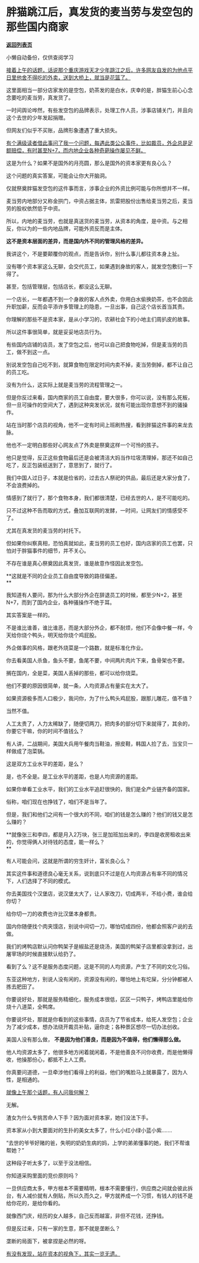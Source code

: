 # 胖猫跳江后，真发货的麦当劳与发空包的那些国内商家

[**返回列表页**](/gzh/记忆承载3)

小懒自动备份，仅供查阅学习

[接着上午的话题，话说那个重庆游戏天才少年跳江之后，许多网友自发的为他点平日里他舍不得吃的外卖，送到大桥上，就当是花篮了。](http://mp.weixin.qq.com/s?__biz=MzU0MjYwNDU2Mw==&mid=2247514570&idx=1&sn=2b5e7ddb77ee6406dc5cd766af169394&chksm=fb1ad5b6cc6d5ca0c5380f0b2c5d46fae0dbe40850199042395b92e369fd39ade979905adeef&scene=21#wechat_redirect)

这里面相当一部分店家发的是空包，奶茶发的是白水，庆幸的是，胖猫生前心心念念要吃的麦当劳，真发货了。  

一时间舆论哗然，有些发空包的品牌表示，处理工作人员，涉事店铺关门，并且向这个去世的少年发起捐赠。

但网友们似乎不买账，品牌形象遭遇了重大损失。

[有个满级读者借此事问了我一个问题，每遇此类公众事件，比如裁员，外企总是足额赔偿，有时甚至N+7，而内地企业各种奇葩操作屡见不鲜。  
](http://mp.weixin.qq.com/s?__biz=MzkwMzQ1MzczOQ==&mid=2247484119&idx=1&sn=17f89a2fc6448ba6cba62fabe2a8f2b5&chksm=c0974f93f7e0c6858fd585f5221af713e3b0d8cd7c59c08a6f3bd85c3ce312f9247478461a34&scene=21#wechat_redirect)

这是为什么？如果不是国外的月亮圆，那么是国外的资本家更有良心么？  

这个问题的真实答案，可能会让你大开脑洞。  

仅就祭奠胖猫发空包的这件事而言，涉事企业的外资比例可能与你所想并不一样。  

麦当劳内地部分又称金拱门，中资占据主体，凯雷把股份出售给麦当劳之后，麦当劳的股权依然低于中资。

所以，内地的麦当劳，也就是真送货的麦当劳，从资本的角度，是中资。与之相反，你以为的一些内地品牌，可能外资反而是主体。

 **这不是资本层面的差异，而是国内外不同的管理风格的差异。**

我讲这个，不是要颠覆你的观点，而是告诉你，别什么事儿都往资本身上扯。  

没有哪个资本家这么无聊，会交代员工，如果遇到身故的客人，就发空包敷衍一下得了。  

甚至，包括管理层，包括店长，都没这么无聊。  

一个店长，一年都遇不到一个身故的客人点外卖，你用白水偷换奶茶，也不会因此升职加薪，反而会平添许多管理上的隐患，一旦出事，自己这个店长首当其责。

你理解的那些不是资本家，是从小学习的，农耕社会下的小地主们周扒皮的故事。

所以这件事很简单，就是妥妥地店员行为。  

有些国内店铺的店员，发了空包之后，他可以自己把食物吃掉，但是麦当劳的员工，做不到这一点。  

别说发空包自己吃不到，就算食物在限定时间内卖不掉，麦当劳倒掉，都不让自己的员工吃。  

没有为什么，这实际上就是麦当劳的流程管理之一。  

但是你反过来看，国内商家的员工自由度，要大很多，你可以说，没有那么死板，但一旦可操作的空间大了，遇到这种突发状况，就有可能出现你意想不到的骚操作。  

站在当时那个店员的视角，他不一定有时间上班刷热搜，看到胖猫这件事的来龙去脉。  

他也不一定明白那些好心网友点了外卖是祭奠这样一个可怜的孩子。  

他只是觉得，反正这些食物最后还是会被清洁大妈当作垃圾清理掉，那还不如自己吃了，反正包装纸送到了，意思到了，就行了。

我们中国人过日子，本就是俭省的，过去古人祭祀的供品，最后还是大家分食了，不会浪费掉的。

情感到了就行了，那个食物本身，我们都很清楚，已经去世的人，是不可能吃的。

只不过这种不告而取的方式，叠加互联网的发酵，一时间，让网友们的情感受不了。

尤其在真发货的麦当劳的衬托下。

但如果你纠察真相，恐怕真就如此，麦当劳的员工也好，国内店家的员工也罢，只怕对于胖猫事件的细节，并不关心。  

不存在谁是真心祭奠因此真发货，谁是故意作怪因此发空包。

 **这就是不同的企业员工自由度导致的路径偏差。  
**

我知道有人要问，那为什么大部分外企在辞退员工的时候，都至少N+2，甚至N+7，而到了国内企业，各种骚操作不绝于耳。  

其实答案是一样的。

不是谁比谁善，谁比谁恶，而是大部分外企，都不耐烦，他们不会像中餐一样，今天给你烧个鸭头，明天给你烧个鸡屁股。

外企做事的风格，跟老外烧菜是一个路数，就是标准化作业。  

你去看美国人杀鱼，鱼头不要，鱼尾不要，中间两片肉片下来，鱼骨架也不要。  

搁在国内，全是菜，美国人丢掉的那些，都可以给你烧菜。  

他们不要的原因很简单，就一条，人均资源占有量实在太大了。  

如果资源极多而人口极少，我问你，为了什么鸭头鸡屁股，跟那儿雕花，值不值？  

当然不值。

人工太贵了，人力太稀缺了，随便切两刀，把肉多的部分切下来就得了，其余的，你要它干嘛，你的时间不值钱么？

有人讲，二战期间，美国大兵用午餐肉当鞋油，擦皮鞋，韩国人捡了去，当宝贝一样做成了泡菜锅。  

这是双方工业水平的差距，是么？  

是，也不全是。是工业水平的差距，也是人均资源的差距。

如果你单看工业水平，我们的工业水平追赶很快的，我们是全产业链齐备的国家。  

俗称，咱们现在也挣钱了，咱们不是当年了。

但是，我们和他们之间有一个很大的不同，咱们的钱是怎么赚的？他们的钱又是怎么赚的？

 **就像张三和李四，都是月入2万块，张三是加班加出来的，李四是收房租收出来的，你觉得俩人对待钱的态度，能一样么？  
**

有人可能会问，这就是所谓的穷生奸计，富长良心么？  

其实这件事和道德良心毫无关系，说到底只不过是在人均资源占有率不同的情况下，人们选择了不同的模式。

你去美国找个汉堡店，说汉堡太大了，让人家改刀，切成两半，不给小费，谁会给你切？  

给你切一刀的收费也许比汉堡本身都贵。

国内你随便找个肉夹馍店，别说中间切一刀，哪怕切成四份，他都会照客户说的去做。

我们的烤鸭店默认问你鸭架子是椒盐还是烧汤，美国的鸭架子店里都没拿到过，出屠宰场的时候直接默认给扔了。  

看到了么？这不是服务态度问题，这是不同的人均资源，产生了不同的文化习俗。

东亚这种地方，别说人没有闲的，资源没有闲的，哪怕地上有坨屎，分分钟都被人拣去肥田了。  

你要说好处，那就是服务精细化，服务成本很低，区区一只鸭子，烤鸭店里能给你烧十八道菜，全鸭席。

你要说坏处，那就是你看到的这些事情，店员为了节省成本，给死人发空包；企业为了减少成本，想办法绕开裁员补贴，逼你走；各种景区想尽一切办法创收。

美国人没有那么做， **不是因为他们善良，而是因为不值得，他们懒得那么做。**

他人均资源太多了，他很多地方闲着就闲着，不是他善良不问你收费，而是他懒得收，他操那份心，都抵不上人工费。

你真要问道德，一旦牵涉他们看得上的利益，他们的嘴脸马上就暴露了，因为人性，是相通的。  

[就像上午那个话题，有人问我何解？  
](http://mp.weixin.qq.com/s?__biz=MzU0MjYwNDU2Mw==&mid=2247514570&idx=1&sn=2b5e7ddb77ee6406dc5cd766af169394&chksm=fb1ad5b6cc6d5ca0c5380f0b2c5d46fae0dbe40850199042395b92e369fd39ade979905adeef&scene=21#wechat_redirect)

无解。

渣女为什么专挑苦命人下手？因为面对资本家，她们没法下手。  

资本家从小到大要面对的生扑的美女太多了，什么小红小绿小蓝小紫.......  

“去世的爷爷好赌的爸，失明的奶奶生病的妈，上学的弟弟懂事的她，我们不帮谁帮她？”

  

这种段子听太多了，以至于没法相信。

  

你知道采购里面的竞价原则吗？

  

一旦供应商太多，甲方根本不需要精明，根本不需要懂行，供应商之间就会彼此拆台，有人减价就有人倒贴，所以久而久之，甲方就养成一个习惯，有钱人的钱不是给你花的，是给你看的。

  

就像西门庆，经历的女人越多，自己反而越富，非但不花钱，还挣钱。

  

但是反过来，只有一家的生意，那不就是垄断么？  

  

垄断的局面下，被拿捏是必然的呀。

  

[有没有发现，站在资本的视角下，其实一览无遗。](http://mp.weixin.qq.com/s?__biz=Mzg4MTg2MzU3Mg==&mid=2247484361&idx=1&sn=aae47e8a572786857eeaafa29ceb2116&chksm=cf5e3d32f829b42446a1a4c644212c44b9140356f406fd4cadc00ce96a9269328e28ca0d4464&scene=21#wechat_redirect)

